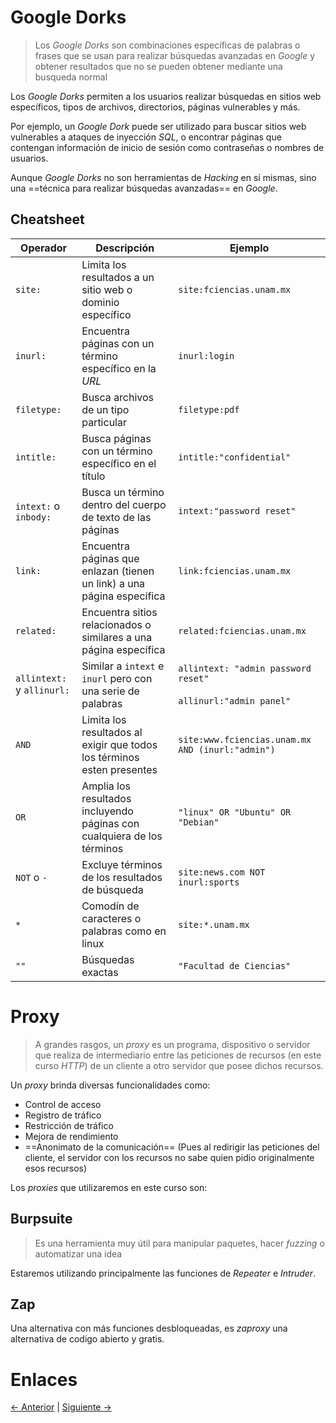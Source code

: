 # Google Dorks

> Los *Google Dorks* son combinaciones específicas de palabras o frases que se usan para realizar búsquedas avanzadas en *Google* y obtener resultados que no se pueden obtener mediante una busqueda normal

Los *Google Dorks* permiten a los usuarios realizar búsquedas en sitios web específicos, tipos de archivos, directorios, páginas vulnerables y más.

Por ejemplo, un *Google Dork* puede ser utilizado para buscar sitios web vulnerables a ataques de inyección *SQL*, o encontrar páginas que contengan información de inicio de sesión como contraseñas o nombres de usuarios.

Aunque *Google Dorks* no son herramientas de *Hacking* en sí mismas, sino una ==técnica para realizar búsquedas avanzadas== en *Google*.

## Cheatsheet

| Operador                   | Descripción                                                             | Ejemplo                                                             |
| -------------------------- | ----------------------------------------------------------------------- | ------------------------------------------------------------------- |
| `site:`                    | Limita los resultados a un sitio web o dominio específico               | `site:fciencias.unam.mx`                                            |
| `inurl:`                   | Encuentra páginas con un término específico en la *URL*                 | `inurl:login`                                                       |
| `filetype:`                | Busca archivos de un tipo particular                                    | `filetype:pdf`                                                      |
| `intitle:`                 | Busca páginas con un término específico en el título                    | `intitle:"confidential"`                                            |
| `intext:` o `inbody:`      | Busca un término dentro del cuerpo de texto de las páginas              | `intext:"password reset"`                                           |
| `link:`                    | Encuentra páginas que enlazan (tienen un link) a una página específica  | `link:fciencias.unam.mx`                                            |
| `related:`                 | Encuentra sitios relacionados o similares a una página específica       | `related:fciencias.unam.mx`                                         |
| `allintext:` y `allinurl:` | Similar a `intext` e `inurl` pero con una serie de palabras             | `allintext: "admin password reset"`<br><br>`allinurl:"admin panel"` |
| `AND`                      | Limita los resultados al exigir que todos los términos esten presentes  | `site:www.fciencias.unam.mx AND (inurl:"admin")`                    |
| `OR`                       | Amplia los resultados incluyendo páginas con cualquiera de los términos | `"linux" OR "Ubuntu" OR "Debian"`                                   |
| `NOT` o `-`                | Excluye términos de los resultados de búsqueda                          | `site:news.com NOT inurl:sports`                                    |
| `*`                        | Comodín de caracteres o palabras como en linux                          | `site:*.unam.mx`                                                    |
| `""`                       | Búsquedas exactas                                                       | `"Facultad de Ciencias"`                                            |

# Proxy

> A grandes rasgos, un *proxy* es un programa, dispositivo o servidor que realiza de intermediario entre las peticiones de recursos (en este curso *HTTP*) de un cliente a otro servidor que posee dichos recursos.

Un *proxy* brinda diversas funcionalidades como:

- Control de acceso
- Registro de tráfico
- Restricción de tráfico
- Mejora de rendimiento
- ==Anonimato de la comunicación== (Pues al redirigir las peticiones del cliente, el servidor con los recursos no sabe quien pidio originalmente esos recursos)

Los *proxies* que utilizaremos en este curso son:

## Burpsuite

> Es una herramienta muy útil para manipular paquetes, hacer *fuzzing* o automatizar una idea

Estaremos utilizando principalmente las funciones de  *Repeater* e *Intruder*.

## Zap

Una alternativa con más funciones desbloqueadas, es *zaproxy* una alternativa de codigo abierto y gratis.

# Enlaces

[<- Anterior](HFC25_09_2024.md) | [Siguiente ->](HFC27_09_2024.md)